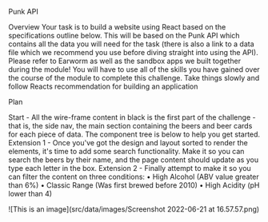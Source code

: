 Punk API

Overview
Your task is to build a website using React based on the specifications outline below. This will
be based on the Punk API which contains all the data you will need for the task (there is also a
link to a data file which we recommend you use before diving straight into using the API).
Please refer to Earworm as well as the sandbox apps we built together during the module!
You will have to use all of the skills you have gained over the course of the module to complete
this challenge. Take things slowly and follow Reacts recommendation for building an
application

Plan

Start - All the wire-frame content in black is the first part of the challenge - that is, the side nav,
the main section containing the beers and beer cards for each piece of data. The component
tree is below to help you get started.
Extension 1 - Once you've got the design and layout sorted to render the elements, it's time to
add some search functionality. Make it so you can search the beers by their name, and the page
content should update as you type each letter in the box.
Extension 2 - Finally attempt to make it so you can filter the content on three conditions:
• High Alcohol (ABV value greater than 6%)
• Classic Range (Was first brewed before 2010)
• High Acidity (pH lower than 4)

![This is an image](src/data/images/Screenshot 2022-06-21 at 16.57.57.png)

